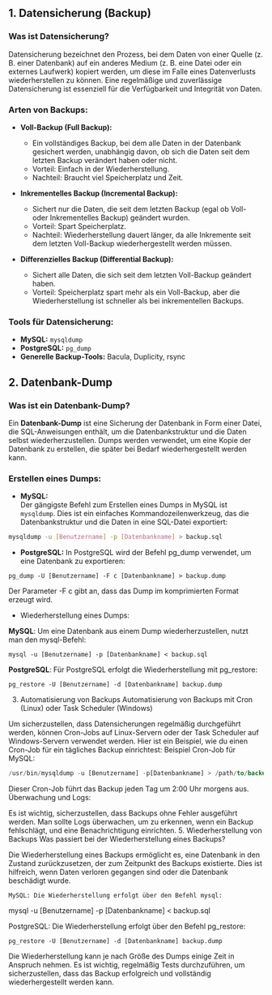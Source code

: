 ## 1. Datensicherung (Backup)

### Was ist Datensicherung?
Datensicherung bezeichnet den Prozess, bei dem Daten von einer Quelle (z. B. einer Datenbank) auf ein anderes Medium (z. B. eine Datei oder ein externes Laufwerk) kopiert werden, um diese im Falle eines Datenverlusts wiederherstellen zu können. Eine regelmäßige und zuverlässige Datensicherung ist essenziell für die Verfügbarkeit und Integrität von Daten.

### Arten von Backups:
- **Voll-Backup (Full Backup):**
  - Ein vollständiges Backup, bei dem alle Daten in der Datenbank gesichert werden, unabhängig davon, ob sich die Daten seit dem letzten Backup verändert haben oder nicht.
  - Vorteil: Einfach in der Wiederherstellung.
  - Nachteil: Braucht viel Speicherplatz und Zeit.

- **Inkrementelles Backup (Incremental Backup):**
  - Sichert nur die Daten, die seit dem letzten Backup (egal ob Voll- oder Inkrementelles Backup) geändert wurden.
  - Vorteil: Spart Speicherplatz.
  - Nachteil: Wiederherstellung dauert länger, da alle Inkremente seit dem letzten Voll-Backup wiederhergestellt werden müssen.

- **Differenzielles Backup (Differential Backup):**
  - Sichert alle Daten, die sich seit dem letzten Voll-Backup geändert haben.
  - Vorteil: Speicherplatz spart mehr als ein Voll-Backup, aber die Wiederherstellung ist schneller als bei inkrementellen Backups.

### Tools für Datensicherung:
- **MySQL:** `mysqldump`
- **PostgreSQL:** `pg_dump`
- **Generelle Backup-Tools:** Bacula, Duplicity, rsync


## 2. Datenbank-Dump

### Was ist ein Datenbank-Dump?
Ein **Datenbank-Dump** ist eine Sicherung der Datenbank in Form einer Datei, die SQL-Anweisungen enthält, um die Datenbankstruktur und die Daten selbst wiederherzustellen. Dumps werden verwendet, um eine Kopie der Datenbank zu erstellen, die später bei Bedarf wiederhergestellt werden kann.

### Erstellen eines Dumps:
- **MySQL:**  
  Der gängigste Befehl zum Erstellen eines Dumps in MySQL ist `mysqldump`. Dies ist ein einfaches Kommandozeilenwerkzeug, das die Datenbankstruktur und die Daten in eine SQL-Datei exportiert:

```bash
mysqldump -u [Benutzername] -p [Datenbankname] > backup.sql
```
- **PostgreSQL:**
    In PostgreSQL wird der Befehl pg_dump verwendet, um eine Datenbank zu exportieren:
```
pg_dump -U [Benutzername] -F c [Datenbankname] > backup.dump
```
Der Parameter -F c gibt an, dass das Dump im komprimierten Format erzeugt wird.

- Wiederherstellung eines Dumps:

**MySQL**:
Um eine Datenbank aus einem Dump wiederherzustellen, nutzt man den mysql-Befehl:

```
mysql -u [Benutzername] -p [Datenbankname] < backup.sql
```
**PostgreSQL**:
Für PostgreSQL erfolgt die Wiederherstellung mit pg_restore:
```
pg_restore -U [Benutzername] -d [Datenbankname] backup.dump
```


3. Automatisierung von Backups
Automatisierung von Backups mit Cron (Linux) oder Task Scheduler (Windows)

Um sicherzustellen, dass Datensicherungen regelmäßig durchgeführt werden, können Cron-Jobs auf Linux-Servern oder der Task Scheduler auf Windows-Servern verwendet werden. Hier ist ein Beispiel, wie du einen Cron-Job für ein tägliches Backup einrichtest:
Beispiel Cron-Job für MySQL:

```sql
/usr/bin/mysqldump -u [Benutzername] -p[Datenbankname] > /path/to/backup.sql
```

Dieser Cron-Job führt das Backup jeden Tag um 2:00 Uhr morgens aus.
Überwachung und Logs:

Es ist wichtig, sicherzustellen, dass Backups ohne Fehler ausgeführt werden. Man sollte Logs überwachen, um zu erkennen, wenn ein Backup fehlschlägt, und eine Benachrichtigung einrichten.
5. Wiederherstellung von Backups
Was passiert bei der Wiederherstellung eines Backups?

Die Wiederherstellung eines Backups ermöglicht es, eine Datenbank in den Zustand zurückzusetzen, der zum Zeitpunkt des Backups existierte. Dies ist hilfreich, wenn Daten verloren gegangen sind oder die Datenbank beschädigt wurde.

    MySQL: Die Wiederherstellung erfolgt über den Befehl mysql:

mysql -u [Benutzername] -p [Datenbankname] < backup.sql

PostgreSQL: Die Wiederherstellung erfolgt über den Befehl pg_restore:

    pg_restore -U [Benutzername] -d [Datenbankname] backup.dump

Die Wiederherstellung kann je nach Größe des Dumps einige Zeit in Anspruch nehmen. Es ist wichtig, regelmäßig Tests durchzuführen, um sicherzustellen, dass das Backup erfolgreich und vollständig wiederhergestellt werden kann.